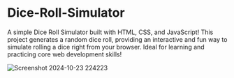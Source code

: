 # Dice-Roll-Simulator
A simple Dice Roll Simulator built with HTML, CSS, and JavaScript! This project generates a random dice roll, providing an interactive and fun way to simulate rolling a dice right from your browser. Ideal for learning and practicing core web development skills!

![Screenshot 2024-10-23 224223](https://github.com/user-attachments/assets/8d15d09c-635d-4269-9407-c081a76b5fea)

